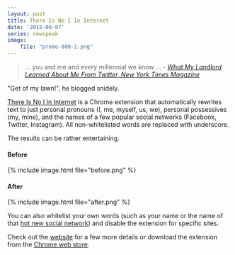 ```yaml
---
layout: post
title: There Is No I In Internet
date: '2015-08-07'
series: newspeak
image:
    file: "promo-800-1.png"
---
```


> ... you and me and every millennial we know ... - *[What My Landlord Learned About Me From Twitter, New York Times Magazine][article]*

"Get of my lawn!", he blogged snidely.

[There Is No I In Internet][src] is a Chrome extension that automatically rewrites text to just personal pronouns (I, me, myself, us, we), personal possessives (my, mine), and the names of a few popular social networks (Facebook, Twitter, Instagram). All non-whitelisted words are replaced with underscore.

The results can be rather entertaining. 


#### Before
{% include image.html file="before.png" %}

#### After 
{% include image.html file="after.png" %}


You can also whitelist your own words (such as your name or the name of that [hot new social network](https://blot.re)) and disable the extension for specific sites.

Check out the [website][src] for a few more details or download the extension from the [Chrome web store][store].


[article]: http://mobile.nytimes.com/2015/07/20/magazine/what-my-landlord-learned-about-me-from-twitter.html


[src]: http://there-is-no-i-in-internet.com
[store]: https://chrome.google.com/webstore/detail/there-is-no-i-in-internet/bipmjlenidcjgdpkcipmmpoekolfmafa
